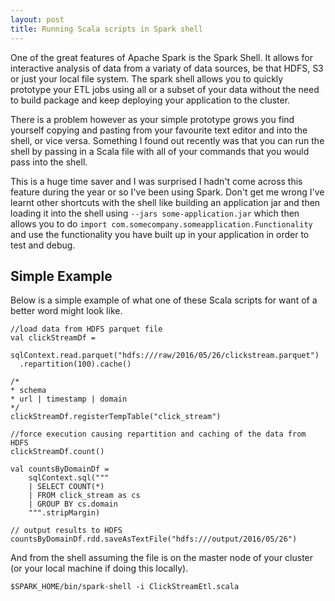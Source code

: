 ```yaml
---
layout: post
title: Running Scala scripts in Spark shell
---
```


One of the great features of Apache Spark is the Spark Shell. It allows for interactive analysis of data from a variaty of data sources, be that HDFS, S3 or just your local file system. The spark shell allows you to quickly prototype your ETL jobs using all or a subset of your
data without the need to build package and keep deploying your application to the cluster.

There is a problem however as your simple prototype grows you find yourself copying and pasting from your favourite text editor and into the shell, or vice versa. Something I found out recently was that you can run the shell by passing in a Scala file with all of your commands that you would pass into the shell. 

This is a huge time saver and I was surprised I hadn't come across this feature during the year or so I've been using Spark. Don't get me wrong I've learnt other shortcuts with the shell like building an application jar and then loading it into the shell using `--jars some-application.jar` which then allows you to do `import com.somecompany.someapplication.Functionality` and use the functionality you have built up in your application in order to test and debug.

## Simple Example

Below is a simple example of what one of these Scala scripts for want of a better word might look like.

```
//load data from HDFS parquet file
val clickStreamDf = 
  sqlContext.read.parquet("hdfs:///raw/2016/05/26/clickstream.parquet")
  .repartition(100).cache()

/*
* schema 
* url | timestamp | domain
*/
clickStreamDf.registerTempTable("click_stream")

//force execution causing repartition and caching of the data from HDFS
clickStreamDf.count()

val countsByDomainDf =
	sqlContext.sql("""
	| SELECT COUNT(*)
	| FROM click_stream as cs
	| GROUP BY cs.domain
	""".stripMargin)

// output results to HDFS
countsByDomainDf.rdd.saveAsTextFile("hdfs:///output/2016/05/26")

```
And from the shell assuming the file is on the master node of your cluster (or your local machine if doing this locally). 

```
$SPARK_HOME/bin/spark-shell -i ClickStreamEtl.scala
```

